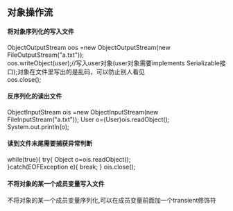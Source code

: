 ## 对象操作流
#### 将对象序列化的写入文件
ObjectOutputStream oos =new ObjectOutputStream(new FileOutputStream("a.txt"));  
oos.writeObject(user);//写入user对象(user对象需要implements Serializable接口);对象在文件里写出的是乱码，可以防止别人看见  
oos.close();  
#### 反序列化的读出文件
ObjectInputStream ois =new ObjectInputStream(new FileInputStream("a.txt"));
User o=(User)ois.readObject();
System.out.println(o);
#### 读到文件末尾需要捕获异常判断
while(true){
  try{
    Object o=ois.readObject();  
  }catch(EOFException e){
    break;
  }
 ois.close();
  
#### 不将对象的某一个成员变量写入文件
不将对象的某一个成员变量序列化,可以在成员变量前面加一个transient修饰符


